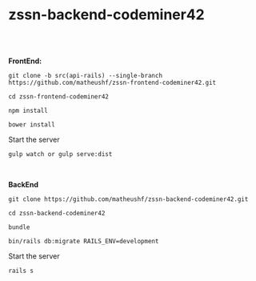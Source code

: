 # zssn-backend-codeminer42
<br>
<br>

**FrontEnd:**

`git clone -b src(api-rails) --single-branch https://github.com/matheushf/zssn-frontend-codeminer42.git`

`cd zssn-frontend-codeminer42`

`npm install`

`bower install`

Start the server

`gulp watch or gulp serve:dist`

<br>

**BackEnd**

`git clone https://github.com/matheushf/zssn-backend-codeminer42.git`

`cd zssn-backend-codeminer42`

`bundle`

`bin/rails db:migrate RAILS_ENV=development`

Start the server

`rails s`